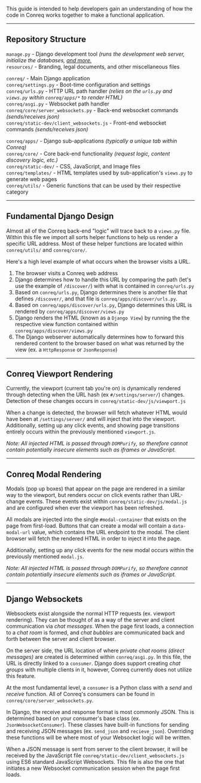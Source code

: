 This guide is intended to help developers gain an understanding of how the code in Conreq works together to make a functional application.

---

## Repository Structure

`manage.py` - Django development tool _(runs the development web server, initialize the databases, [and more.](https://docs.djangoproject.com/en/3.1/ref/django-admin/)_<br/>
`resources/` - Branding, legal documents, and other miscellaneous files<br/>

`conreq/` - Main Django application<br/>
`conreq/settings.py` - Boot-time configuration and settings<br/>
`conreq/urls.py` - HTTP URL path handler _(relies on the `urls.py` and `views.py` within `conreq/apps/*` to render HTML)_<br/>
`conreq/asgi.py` - Websocket path handler<br/>
`conreq/core/server_websockets.py` - Back-end websocket commands _(sends/receives json)_<br/>
`conreq/static-dev/client_websockets.js` - Front-end websocket commands _(sends/receives json)_<br/>

`conreq/apps/` - Django sub-applications _(typically a unique tab within Conreq)_<br/>
`conreq/core/` - Core back-end functionality _(request logic, content discovery logic, etc.)_<br/>
`conreq/static-dev/` - CSS, JavaScript, and Image files<br/>
`conreq/templates/` - HTML templates used by sub-application's `views.py` to generate web pages<br/>
`conreq/utils/` - Generic functions that can be used by their respective category<br/>

---

## Fundamental Django Design

Almost all of the Conreq back-end "logic" will trace back to a `views.py` file. Within this file we import all sorts helper functions to help us render a specific URL address. Most of these helper functions are located within `conreq/utils/` and `conreq/core/`.

Here's a high level example of what occurs when the browser visits a URL.

1. The browser visits a Conreq web address
2. Django determines how to handle this URL by comparing the path (let's use the example of `/discover/`) with what is contained in `conreq/urls.py`
3. Based on `conreq/urls.py`, Django determines there is another file that defines `/discover/`, and that file is `conreq/apps/discover/urls.py`.
4. Based on `conreq/apps/discover/urls.py`, Django determines this URL is rendered by `conreq/apps/discover/views.py`
5. Django renders the HTML (known as a `Django View`) by running the the respective view function contained within `conreq/apps/discover/views.py`
6. The Django webserver automatically determines how to forward this rendered content to the browser based on what was returned by the view (ex. a `HttpResponse` or `JsonResponse`)

---

## Conreq Viewport Rendering

Currently, the viewport (current tab you're on) is dynamically rendered through detecting when the URL hash (ex `#/settings/server/`) changes. Detection of these changes occurs in `conreq/static-dev/js/viewport.js`

When a change is detected, the browser will fetch whatever HTML would have been at `/settings/server/` and will inject that into the viewport. Additionally, setting up any click events, and showing page transitions entirely occurs within the previously mentioned `viewport.js`.

_Note: All injected HTML is passed through `DOMPurify`, so therefore cannot contain potentially insecure elements such as iframes or JavaScript._

---

## Conreq Modal Rendering

Modals (pop up boxes) that appear on the page are rendered in a similar way to the viewport, but renders occur on click events rather than URL-change events. These events exist within `conreq/static-dev/js/modal.js` and are configured when ever the viewport has been refreshed.

All modals are injected into the single `#modal-container` that exists on the page from first-load. Buttons that can create a modal will contain a `data-modal-url` value, which contains the URL endpoint to the modal. The client browser will fetch the rendered HTML in order to inject it into the page.

Additionally, setting up any click events for the new modal occurs within the previously mentioned `modal.js`.

_Note: All injected HTML is passed through `DOMPurify`, so therefore cannot contain potentially insecure elements such as iframes or JavaScript._

---

## Django Websockets

Websockets exist alongside the normal HTTP requests (ex. viewport rendering). They can be thought of as a way of the server and client communication via _chat messages_. When the page first loads, a connection to a _chat room_ is formed, and _chat bubbles_ are communicated back and forth between the server and client browser.

On the server side, the URL location of where _private chat rooms (direct messages)_ are created is determined within `conreq/asgi.py`. In this file, the URL is directly linked to a `consumer`. Django does support creating _chat groups_ with multiple clients in it, however, Conreq currently does not utilize this feature.

At the most fundamental level, a `consumer` is a Python class with a _send_ and _receive_ function. All of Conreq's consumers can be found in `conreq/core/server_websockets.py`.

In Django, the receive and response format is most commonly JSON. This is determined based on your consumer's base class (ex. `JsonWebsocketConsumer`). These classes have built-in functions for sending and receiving JSON messages (ex. `send_json` and `recieve_json`). Overriding these functions will be where most of your Websocket logic will be written.

When a JSON message is sent from server to the client browser, it will be received by the JavaScript file `conreq/static-dev/client_websockets.js` using ES6 standard JavaScript Websockets. This file is also the one that initiates a new Websocket communication session when the page first loads.
